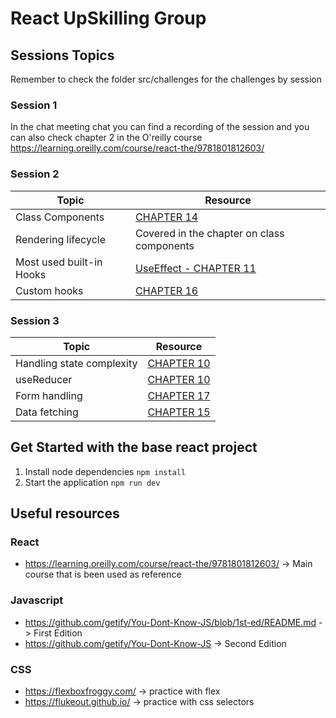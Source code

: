 # React UpSkilling Group

## Sessions Topics

Remember to check the folder src/challenges for the challenges by session

### Session 1 

In the chat meeting chat you can find a recording of the session and you can also check chapter 2 in the O'reilly course
https://learning.oreilly.com/course/react-the/9781801812603/ 

### Session 2

| Topic                      | Resource                                                                 |
|----------------------------|--------------------------------------------------------------------------|
| Class Components           | [CHAPTER 14](https://learning.oreilly.com/course/react-the/9781801812603/)|
| Rendering lifecycle        | Covered in the chapter on class components                               |
| Most used built-in Hooks   | [UseEffect - CHAPTER 11](https://learning.oreilly.com/course/react-the/9781801812603/)|
| Custom hooks               | [CHAPTER 16](https://learning.oreilly.com/course/react-the/9781801812603/)|

### Session 3

| Topic                      | Resource                                                                 |
|----------------------------|--------------------------------------------------------------------------|
| Handling state complexity  | [CHAPTER 10](https://learning.oreilly.com/course/react-the/9781801812603/)|
| useReducer                 | [CHAPTER 10](https://learning.oreilly.com/course/react-the/9781801812603/)|
| Form handling              | [CHAPTER 17](https://learning.oreilly.com/course/react-the/9781801812603/)|
| Data fetching              | [CHAPTER 15](https://learning.oreilly.com/course/react-the/9781801812603/)|

## Get Started with the base react project

1. Install node dependencies 
```npm install```
2. Start the application 
```npm run dev```

## Useful resources

### React
- https://learning.oreilly.com/course/react-the/9781801812603/ -> Main course that is been used as reference

### Javascript
- https://github.com/getify/You-Dont-Know-JS/blob/1st-ed/README.md -> First Edition 
- https://github.com/getify/You-Dont-Know-JS -> Second Edition

### CSS
- https://flexboxfroggy.com/ -> practice with flex
- https://flukeout.github.io/ -> practice with css selectors